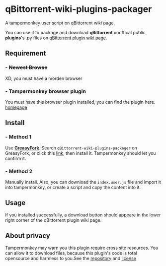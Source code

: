 # qBittorrent-wiki-plugins-packager

A tampermonkey user script on qBittorrent wiki page.

You can use it to package and download **qBittorrent** unoffical public **plugins**'s .py files on [qBittorrent plugin wiki page](https://github.com/qbittorrent/search-plugins/wiki/Unofficial-search-plugins).

## Requirement

### - ~~Newest Browse~~

XD, you must have a morden browser

### - Tampermonkey browser plugin

You must have this browser plugin installed, you can find the plugin here. [homepage](https://www.tampermonkey.net/)

## Install

### - Method 1

Use **[GreasyFork](https://greasyfork.org/)**.
Search `qBittorrent-wiki-plugins-packager` on GreasyFork, or click this [link](https://greasyfork.org/scripts/484217), then install it. Tampermonkey should let you confirm it.

### - Method 2

Manually install.
Also, you can download the `index.user.js` file and import it into tampermonkey, or create a script and copy the content into it.

## Usage

If you installed successfully, a download button should appeare in the lower right corner of the qBittorrent plugin wiki page.

## About privacy

Tampermonkey may warn you this plugin require cross site resources. You can allow it to download files, because this plugin's code is total opensource and harmless to you.See the [repository](https://github.com/ValueXu/qBittorrent-wiki-plugins-packager/) and [license](https://github.com/ValueXu/qBittorrent-wiki-plugins-packager/blob/main/LICENSE)
